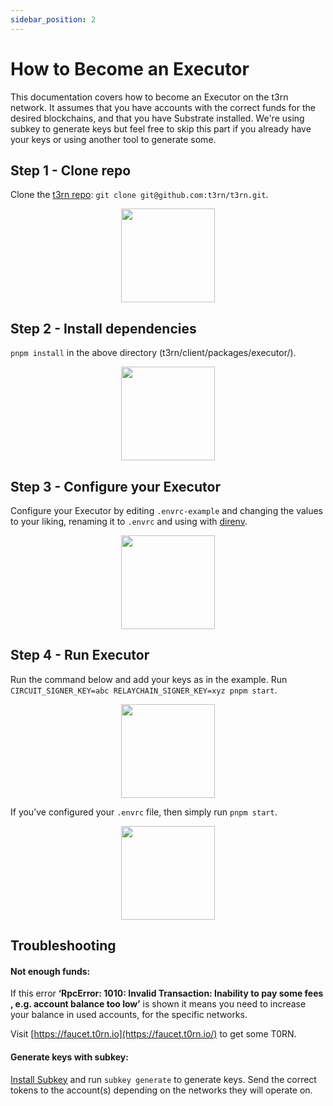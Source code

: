 ```yaml
---
sidebar_position: 2
---
```


# How to Become an Executor

This documentation covers how to become an Executor on the t3rn network. It assumes that you have accounts with the correct funds for the desired blockchains, and that you have Substrate installed. We're using subkey to generate keys but feel free to skip this part if you already have your keys or using another tool to generate some.

## Step 1 - Clone repo

Clone the [t3rn repo](https://github.com/t3rn/t3rn/tree/development/client/packages/executor): `git clone git@github.com:t3rn/t3rn.git`.

<p align="center">
    <img height="150" src="/img/clone-executor-repo.png?raw=true"/>
</p>

## Step 2 - Install dependencies

`pnpm install` in the above directory (t3rn/client/packages/executor/).

<p align="center">
    <img height="150" src="/img/install-executor-dep.png?raw=true"/>
</p>

## Step 3 - Configure your Executor

Configure your Executor by editing `.envrc-example` and changing the values to your liking, renaming it to `.envrc` and using with [direnv](https://github.com/direnv/direnv#how-it-works).

<p align="center">
    <img height="150" src="/img/envrc.png?raw=true"/>
</p>

## Step 4 - Run Executor

Run the command below and add your keys as in the example.
Run `CIRCUIT_SIGNER_KEY=abc RELAYCHAIN_SIGNER_KEY=xyz pnpm start`.

<p align="center">
    <img height="150" src="/img/run-executor-w-keys.png?raw=true"/>
</p>

If you’ve configured your `.envrc` file, then simply run `pnpm start`.

<p align="center">
    <img height="150" src="/img/run-executor.png?raw=true"/>
</p>

## Troubleshooting

#### Not enough funds:

If this error **‘RpcError: 1010: Invalid Transaction: Inability to pay some fees , e.g. account balance too low’** is shown it means you need to increase your balance in used accounts, for the specific networks.

Visit [https://faucet.t0rn.io](https://faucet.t0rn.io/) to get some T0RN.

#### Generate keys with subkey:

[Install Subkey](https://docs.substrate.io/reference/command-line-tools/subkey/) and run `subkey generate` to generate keys. Send the correct tokens to the account(s) depending on the networks they will operate on.
